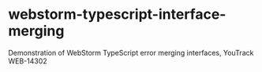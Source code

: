 # webstorm-typescript-interface-merging
Demonstration of WebStorm TypeScript error merging interfaces, YouTrack WEB-14302
